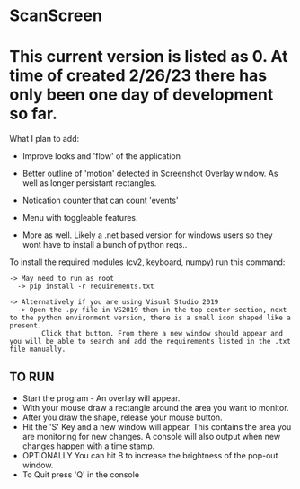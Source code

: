 # ScanScreen

This current version is listed as 0. At time of created 2/26/23 there has only been one day of development so far.
===========================================================================================================
What I plan to add:

- Improve looks and 'flow' of the application
- Better outline of 'motion' detected in Screenshot Overlay window. As well as longer persistant rectangles.
- Notication counter that can count 'events'
- Menu with toggleable features.

- More as well. Likely a .net based version for windows users so they wont have to install a bunch of python reqs..







To install the required modules (cv2, keyboard, numpy) run this command: 
    
    
    
    -> May need to run as root
      -> pip install -r requirements.txt
      
    -> Alternatively if you are using Visual Studio 2019
      -> Open the .py file in VS2019 then in the top center section, next to the python environment version, there is a small icon shaped like a present.
            Click that button. From there a new window should appear and you will be able to search and add the requirements listed in the .txt file manually. 
            
            
 TO RUN
------------------------------------
* Start the program - An overlay will appear.
* With your mouse draw a rectangle around the area you want to monitor.
* After you draw the shape, release your mouse button.
* Hit the 'S' Key and a new window will appear. This contains the area you are monitoring for new changes. A console will also output when new changes happen with a time stamp.
* OPTIONALLY You can hit B to increase the brightness of the pop-out window.
* To Quit press 'Q' in the console
